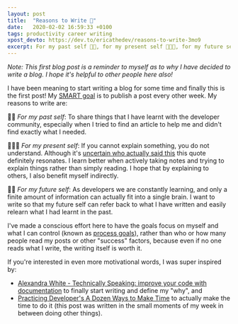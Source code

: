 ```yaml
---
layout: post
title:  "Reasons to Write 📝"
date:   2020-02-02 16:59:33 +0100
tags: productivity career writing
xpost_devto: https://dev.to/ericathedev/reasons-to-write-3mo9
excerpt: For my past self 👶🏻, for my present self 👩🏻‍💻, for my future self 👵🏻
---
```

_Note: This first blog post is a reminder to myself as to why I have decided to write a blog. I hope it's helpful to other people here also!_

I have been meaning to start writing a blog for some time and finally this is the first post! My [SMART goal](https://en.m.wikipedia.org/wiki/SMART_criteria) is to publish a post every other week. My reasons to write are:

👶🏻 _For my past self_: To share things that I have learnt with the developer community, especially when I tried to find an article to help me and didn't find exactly what I needed.

👩🏻‍💻 _For my present self_: If you cannot explain something, you do not understand. Although it's [uncertain who actually said this](https://skeptics.stackexchange.com/questions/8742/did-einstein-say-if-you-cant-explain-it-simply-you-dont-understand-it-well-en) this quote definitely resonates. I learn better when actively taking notes and trying to explain things rather than simply reading. I hope that by explaining to others, I also benefit myself indirectly. 

👵🏻 _For my future self_: As developers we are constantly learning, and only a finite amount of information can actually fit into a single brain. I want to write so that my future self can refer back to what I have written and easily relearn what I had learnt in the past. 

I've made a conscious effort here to have the goals focus on myself and what I can control (known as [process goals](https://alifeofproductivity.com/creativity-set-process-goals/
)), rather than who or how many people read my posts or other "success" factors, because even if no one reads what I write, the writing itself is worth it.

If you're interested in even more motivational words, I was super inspired by:
- [Alexandra White - Technically Speaking: improve your code with documentation](https://www.youtube.com/watch?v=nomw8qlGIM8) to finally start writing and define my "why", and
- [Practicing Developer's A Dozen Ways to Make Time](https://dev.to/practicingdev/a-dozen-ways-to-make-time-2c5m) to actually make the time to do it (this post was written in the small moments of my week in between doing other things).


